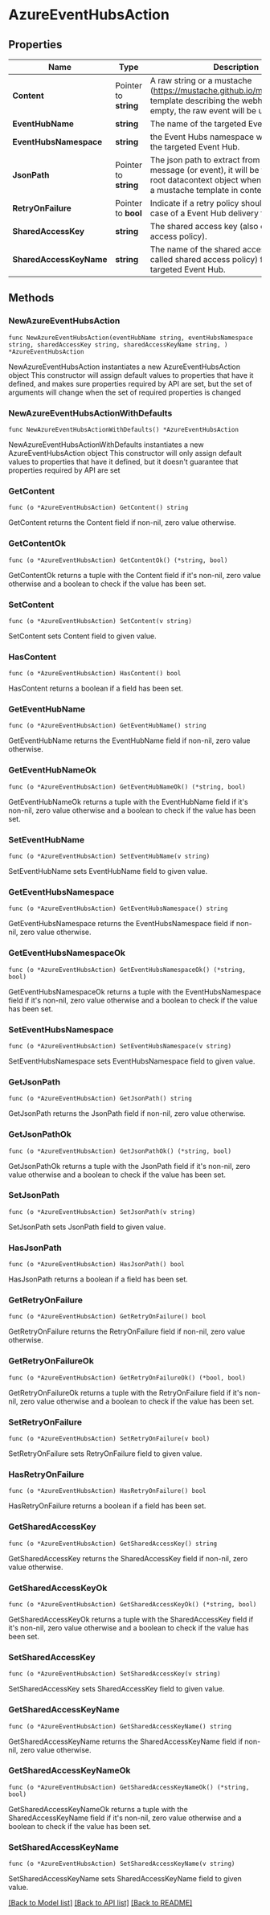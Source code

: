 # AzureEventHubsAction

## Properties

Name | Type | Description | Notes
------------ | ------------- | ------------- | -------------
**Content** | Pointer to **string** | A raw string or a mustache (https://mustache.github.io/mustache.5.html) template describing the webhook body. If empty, the raw event will be used. | [optional] 
**EventHubName** | **string** | The name of the targeted Event Hub. | 
**EventHubsNamespace** | **string** | the Event Hubs namespace where is located the targeted Event Hub. | 
**JsonPath** | Pointer to **string** | The json path to extract from the considered message (or event), it will be taken as the root datacontext object when combined with a mustache template in content | [optional] 
**RetryOnFailure** | Pointer to **bool** | Indicate if a retry policy should be set up in case of a Event Hub delivery failure | [optional] 
**SharedAccessKey** | **string** | The shared access key (also called shared access policy). | 
**SharedAccessKeyName** | **string** | The name of the shared access key (also called shared access policy) from the targeted Event Hub. | 

## Methods

### NewAzureEventHubsAction

`func NewAzureEventHubsAction(eventHubName string, eventHubsNamespace string, sharedAccessKey string, sharedAccessKeyName string, ) *AzureEventHubsAction`

NewAzureEventHubsAction instantiates a new AzureEventHubsAction object
This constructor will assign default values to properties that have it defined,
and makes sure properties required by API are set, but the set of arguments
will change when the set of required properties is changed

### NewAzureEventHubsActionWithDefaults

`func NewAzureEventHubsActionWithDefaults() *AzureEventHubsAction`

NewAzureEventHubsActionWithDefaults instantiates a new AzureEventHubsAction object
This constructor will only assign default values to properties that have it defined,
but it doesn't guarantee that properties required by API are set

### GetContent

`func (o *AzureEventHubsAction) GetContent() string`

GetContent returns the Content field if non-nil, zero value otherwise.

### GetContentOk

`func (o *AzureEventHubsAction) GetContentOk() (*string, bool)`

GetContentOk returns a tuple with the Content field if it's non-nil, zero value otherwise
and a boolean to check if the value has been set.

### SetContent

`func (o *AzureEventHubsAction) SetContent(v string)`

SetContent sets Content field to given value.

### HasContent

`func (o *AzureEventHubsAction) HasContent() bool`

HasContent returns a boolean if a field has been set.

### GetEventHubName

`func (o *AzureEventHubsAction) GetEventHubName() string`

GetEventHubName returns the EventHubName field if non-nil, zero value otherwise.

### GetEventHubNameOk

`func (o *AzureEventHubsAction) GetEventHubNameOk() (*string, bool)`

GetEventHubNameOk returns a tuple with the EventHubName field if it's non-nil, zero value otherwise
and a boolean to check if the value has been set.

### SetEventHubName

`func (o *AzureEventHubsAction) SetEventHubName(v string)`

SetEventHubName sets EventHubName field to given value.


### GetEventHubsNamespace

`func (o *AzureEventHubsAction) GetEventHubsNamespace() string`

GetEventHubsNamespace returns the EventHubsNamespace field if non-nil, zero value otherwise.

### GetEventHubsNamespaceOk

`func (o *AzureEventHubsAction) GetEventHubsNamespaceOk() (*string, bool)`

GetEventHubsNamespaceOk returns a tuple with the EventHubsNamespace field if it's non-nil, zero value otherwise
and a boolean to check if the value has been set.

### SetEventHubsNamespace

`func (o *AzureEventHubsAction) SetEventHubsNamespace(v string)`

SetEventHubsNamespace sets EventHubsNamespace field to given value.


### GetJsonPath

`func (o *AzureEventHubsAction) GetJsonPath() string`

GetJsonPath returns the JsonPath field if non-nil, zero value otherwise.

### GetJsonPathOk

`func (o *AzureEventHubsAction) GetJsonPathOk() (*string, bool)`

GetJsonPathOk returns a tuple with the JsonPath field if it's non-nil, zero value otherwise
and a boolean to check if the value has been set.

### SetJsonPath

`func (o *AzureEventHubsAction) SetJsonPath(v string)`

SetJsonPath sets JsonPath field to given value.

### HasJsonPath

`func (o *AzureEventHubsAction) HasJsonPath() bool`

HasJsonPath returns a boolean if a field has been set.

### GetRetryOnFailure

`func (o *AzureEventHubsAction) GetRetryOnFailure() bool`

GetRetryOnFailure returns the RetryOnFailure field if non-nil, zero value otherwise.

### GetRetryOnFailureOk

`func (o *AzureEventHubsAction) GetRetryOnFailureOk() (*bool, bool)`

GetRetryOnFailureOk returns a tuple with the RetryOnFailure field if it's non-nil, zero value otherwise
and a boolean to check if the value has been set.

### SetRetryOnFailure

`func (o *AzureEventHubsAction) SetRetryOnFailure(v bool)`

SetRetryOnFailure sets RetryOnFailure field to given value.

### HasRetryOnFailure

`func (o *AzureEventHubsAction) HasRetryOnFailure() bool`

HasRetryOnFailure returns a boolean if a field has been set.

### GetSharedAccessKey

`func (o *AzureEventHubsAction) GetSharedAccessKey() string`

GetSharedAccessKey returns the SharedAccessKey field if non-nil, zero value otherwise.

### GetSharedAccessKeyOk

`func (o *AzureEventHubsAction) GetSharedAccessKeyOk() (*string, bool)`

GetSharedAccessKeyOk returns a tuple with the SharedAccessKey field if it's non-nil, zero value otherwise
and a boolean to check if the value has been set.

### SetSharedAccessKey

`func (o *AzureEventHubsAction) SetSharedAccessKey(v string)`

SetSharedAccessKey sets SharedAccessKey field to given value.


### GetSharedAccessKeyName

`func (o *AzureEventHubsAction) GetSharedAccessKeyName() string`

GetSharedAccessKeyName returns the SharedAccessKeyName field if non-nil, zero value otherwise.

### GetSharedAccessKeyNameOk

`func (o *AzureEventHubsAction) GetSharedAccessKeyNameOk() (*string, bool)`

GetSharedAccessKeyNameOk returns a tuple with the SharedAccessKeyName field if it's non-nil, zero value otherwise
and a boolean to check if the value has been set.

### SetSharedAccessKeyName

`func (o *AzureEventHubsAction) SetSharedAccessKeyName(v string)`

SetSharedAccessKeyName sets SharedAccessKeyName field to given value.



[[Back to Model list]](../README.md#documentation-for-models) [[Back to API list]](../README.md#documentation-for-api-endpoints) [[Back to README]](../README.md)



